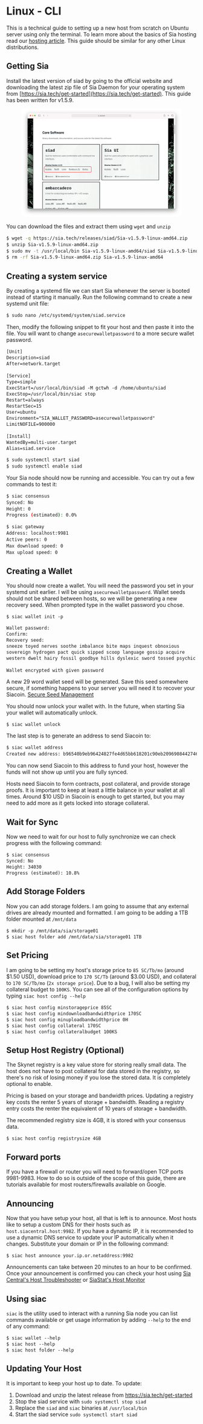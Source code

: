 # Linux - CLI

This is a technical guide to setting up a new host from scratch on Ubuntu server using only the terminal. To learn more about the basics of Sia hosting read our [hosting article](../introduction.html). This guide should be similar for any other Linux distributions.

## Getting Sia

Install the latest version of siad by going to the official website and downloading the latest zip file of Sia Daemon for your operating system from [https://sia.tech/get-started](https://sia.tech/get-started). This guide has been written for v1.5.9.

<figure><img src="../../.gitbook/assets/sia-website-siad-downloads.png" alt=""><figcaption></figcaption></figure>

You can download the files and extract them using `wget` and `unzip`

```sh
$ wget -q https://sia.tech/releases/siad/Sia-v1.5.9-linux-amd64.zip
$ unzip Sia-v1.5.9-linux-amd64.zip
$ sudo mv -t /usr/local/bin Sia-v1.5.9-linux-amd64/siad Sia-v1.5.9-linux-amd64/siac
$ rm -rf Sia-v1.5.9-linux-amd64.zip Sia-v1.5.9-linux-amd64
```

## Creating a system service

By creating a systemd file we can start Sia whenever the server is booted instead of starting it manually. Run the following command to create a new systemd unit file:

```sh
$ sudo nano /etc/systemd/system/siad.service
```

Then, modify the following snippet to fit your host and then paste it into the file. You will want to change `asecurewalletpassword` to a more secure wallet password.

```
[Unit]
Description=siad
After=network.target

[Service]
Type=simple
ExecStart=/usr/local/bin/siad -M gctwh -d /home/ubuntu/siad
ExecStop=/usr/local/bin/siac stop
Restart=always
RestartSec=15
User=ubuntu 
Environment="SIA_WALLET_PASSWORD=asecurewalletpassword"
LimitNOFILE=900000

[Install]
WantedBy=multi-user.target
Alias=siad.service
```

```sh
$ sudo systemctl start siad
$ sudo systemctl enable siad
```

Your Sia node should now be running and accessible. You can try out a few commands to test it:

```sh
$ siac consensus
Synced: No
Height: 0
Progress (estimated): 0.0%
```

```sh
$ siac gateway
Address: localhost:9981
Active peers: 0
Max download speed: 0
Max upload speed: 0
```

## Creating a Wallet

You should now create a wallet. You will need the password you set in your systemd unit earlier. I will be using `asecurewalletpassword`. Wallet seeds should not be shared between hosts, so we will be generating a new recovery seed. When prompted type in the wallet password you chose.

```
$ siac wallet init -p 
```

```
Wallet password: 
Confirm: 
Recovery seed:
sneeze toyed nerves soothe imbalance bite maps inquest obnoxious sovereign hydrogen pact quick sipped scoop language gossip acquire western dwelt hairy fossil goodbye hills dyslexic sword tossed psychic

Wallet encrypted with given password
```

A new 29 word wallet seed will be generated. Save this seed somewhere secure, if something happens to your server you will need it to recover your Siacoin. [Secure Seed Management](../../guides/seed-management.html)

You should now unlock your wallet with. In the future, when starting Sia your wallet will automatically unlock.

```
$ siac wallet unlock
```

The last step is to generate an address to send Siacoin to:

```sh
$ siac wallet address
Created new address: b96540b9eb96424827fe4d65bb618201c90eb2096908442746e6f29553159b4bf70a030f8cf9
```

You can now send Siacoin to this address to fund your host, however the funds will not show up until you are fully synced.

Hosts need Siacoin to form contracts, post collateral, and provide storage proofs. It is important to keep at least a little balance in your wallet at all times. Around $10 USD in Siacoin is enough to get started, but you may need to add more as it gets locked into storage collateral.

## Wait for Sync

Now we need to wait for our host to fully synchronize we can check progress with the following command:

```
$ siac consensus
Synced: No
Height: 34030
Progress (estimated): 10.8%
```

## Add Storage Folders

Now you can add storage folders. I am going to assume that any external drives are already mounted and formatted. I am going to be adding a 1TB folder mounted at `/mnt/data`

```
$ mkdir -p /mnt/data/sia/storage01
$ siac host folder add /mnt/data/sia/storage01 1TB
```

## Set Pricing

I am going to be setting my host's storage price to `85 SC/Tb/mo` (around $1.50 USD), download price to `170 SC/Tb` (around $3.00 USD), and collateral to `170 SC/Tb/mo` (`2x storage price`). Due to a bug, I will also be setting my collateral budget to `100KS`. You can see all of the configuration options by typing `siac host config --help`

```
$ siac host config minstorageprice 85SC
$ siac host config mindownloadbandwidthprice 170SC
$ siac host config minuploadbandwidthprice 0H
$ siac host config collateral 170SC
$ siac host config collateralbudget 100KS
```

## Setup Host Registry (Optional)

The Skynet registry is a key value store for storing really small data. The host does not have to post collateral for data stored in the registry, so there's no risk of losing money if you lose the stored data. It is completely optional to enable.

Pricing is based on your storage and bandwidth prices. Updating a registry key costs the renter 5 years of storage + bandwidth. Reading a registry entry costs the renter the equivalent of 10 years of storage + bandwidth.

The recommended registry size is 4GB, it is stored with your consensus data.

```
$ siac host config registrysize 4GB
```

## Forward ports

If you have a firewall or router you will need to forward/open TCP ports 9981-9983. How to do so is outside of the scope of this guide, there are tutorials available for most routers/firewalls available on Google.

## Announcing

Now that you have setup your host, all that is left is to announce. Most hosts like to setup a custom DNS for their hosts such as `host.siacentral.host:9982`. If you have a dynamic IP, it is recommended to use a dynamic DNS service to update your IP automatically when it changes. Substitute your domain or IP in the following command:

```
$ siac host announce your.ip.or.netaddress:9982
```

Announcements can take between 20 minutes to an hour to be confirmed. Once your announcement is confirmed you can check your host using [Sia Central's Host Troubleshooter](https://troubleshoot.siacentral.com) or [SiaStat's Host Monitor](https://siastats.info/hosts)

## Using siac

`siac` is the utility used to interact with a running Sia node you can list commands available or get usage information by adding `--help` to the end of any command:

```
$ siac wallet --help
$ siac host --help
$ siac host folder --help
```

## Updating Your Host

It is important to keep your host up to date. To update:

1. Download and unzip the latest release from https://sia.tech/get-started
2. Stop the siad service with `sudo systemctl stop siad`
3. Replace the `siad` and `siac` binaries at `/usr/local/bin`
4. Start the siad service `sudo systemctl start siad`
